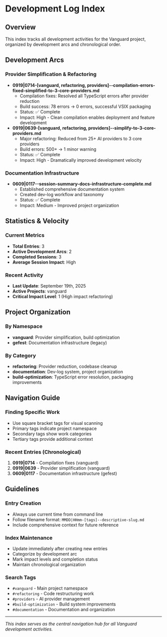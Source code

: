 # Development Log Index

## Overview
This index tracks all development activities for the Vanguard project, organized by development arcs and chronological order.

## Development Arcs

### Provider Simplification & Refactoring
- **0919|0714-[vanguard, refactoring, providers]--compilation-errors-fixed-simplified-to-3-core-providers.md**
  - Compilation fixes: Resolved all TypeScript errors after provider reduction
  - Build success: 78 errors → 0 errors, successful VSIX packaging
  - Status: ✅ Complete
  - Impact: High - Clean compilation enables deployment and feature development
- **0919|0639-[vanguard, refactoring, providers]--simplify-to-3-core-providers.md**
  - Major refactoring: Reduced from 25+ AI providers to 3 core providers
  - Build errors: 500+ → 1 minor warning
  - Status: ✅ Complete
  - Impact: High - Dramatically improved development velocity

### Documentation Infrastructure
- **0609|0117--session-summary-docs-infrastructure-complete.md**
  - Established comprehensive documentation system
  - Created dev-log workflow and taxonomy
  - Status: ✅ Complete
  - Impact: Medium - Improved project organization

## Statistics & Velocity

### Current Metrics
- **Total Entries**: 3
- **Active Development Arcs**: 2
- **Completed Sessions**: 3
- **Average Session Impact**: High

### Recent Activity
- **Last Update**: September 19th, 2025
- **Active Projects**: vanguard
- **Critical Impact Level**: 1 (High impact refactoring)

## Project Organization

### By Namespace
- **vanguard**: Provider simplification, build optimization
- **gefest**: Documentation infrastructure (legacy)

### By Category
- **refactoring**: Provider reduction, codebase cleanup
- **documentation**: Dev-log system, project organization
- **build-optimization**: TypeScript error resolution, packaging improvements

## Navigation Guide

### Finding Specific Work
- Use square bracket tags for visual scanning
- Primary tags indicate project namespace
- Secondary tags show work categories
- Tertiary tags provide additional context

### Recent Entries (Chronological)
1. **0919|0714** - Compilation fixes (vanguard)
2. **0919|0639** - Provider simplification (vanguard)
3. **0609|0117** - Documentation infrastructure (gefest)

## Guidelines

### Entry Creation
- Always use current time from command line
- Follow filename format: `MMDD|HHmm-[tags]--descriptive-slug.md`
- Include comprehensive context for future reference

### Index Maintenance
- Update immediately after creating new entries
- Categorize by development arc
- Mark impact levels and completion status
- Maintain chronological organization

### Search Tags
- `#vanguard` - Main project namespace
- `#refactoring` - Code restructuring work
- `#providers` - AI provider management
- `#build-optimization` - Build system improvements
- `#documentation` - Documentation and organization

---
*This index serves as the central navigation hub for all Vanguard development activities.*
